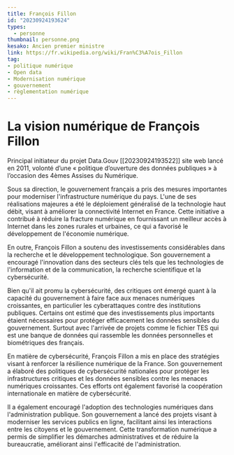 ```yaml
---
title: François Fillon
id: "20230924193624"
types:
  - personne
thumbnail: personne.png
kesako: Ancien premier ministre
link: https://fr.wikipedia.org/wiki/Fran%C3%A7ois_Fillon
tag:
- politique numérique
- Open data
- Modernisation numérique
- gouvernement
- règlementation numérique
---
```

# La vision numérique de François Fillon

Principal initiateur du projet Data.Gouv [[20230924193522]] site web lancé en 2011, volonté d’une « politique d’ouverture des données publiques » à l’occasion des 4èmes Assises du Numérique. 

Sous sa direction, le gouvernement français a pris des mesures importantes pour moderniser l'infrastructure numérique du pays. L'une de ses réalisations majeures a été le déploiement généralisé de la technologie haut débit, visant à améliorer la connectivité Internet en France. Cette initiative a contribué à réduire la fracture numérique en fournissant un meilleur accès à Internet dans les zones rurales et urbaines, ce qui a favorisé le développement de l'économie numérique.

En outre, François Fillon a soutenu des investissements considérables dans la recherche et le développement technologique. Son gouvernement a encouragé l'innovation dans des secteurs clés tels que les technologies de l'information et de la communication, la recherche scientifique et la cybersécurité. 

Bien qu'il ait promu la cybersécurité, des critiques ont émergé quant à la capacité du gouvernement à faire face aux menaces numériques croissantes, en particulier les cyberattaques contre des institutions publiques. Certains ont estimé que des investissements plus importants étaient nécessaires pour protéger efficacement les données sensibles du gouvernement. Surtout avec l'arrivée de projets comme le fichier TES qui est une banque de données qui rassemble les données personnelles et biométriques des français.

En matière de cybersécurité, François Fillon a mis en place des stratégies visant à renforcer la résilience numérique de la France. Son gouvernement a élaboré des politiques de cybersécurité nationales pour protéger les infrastructures critiques et les données sensibles contre les menaces numériques croissantes. Ces efforts ont également favorisé la coopération internationale en matière de cybersécurité.

Il a également encouragé l'adoption des technologies numériques dans l'administration publique. Son gouvernement a lancé des projets visant à moderniser les services publics en ligne, facilitant ainsi les interactions entre les citoyens et le gouvernement. Cette transformation numérique a permis de simplifier les démarches administratives et de réduire la bureaucratie, améliorant ainsi l'efficacité de l'administration.